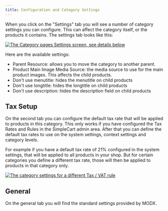 ```yaml
---
title: Configuration and Category Settings
---
```


When you click on the "Settings" tab you will see a number of category settings you can configure. This can affect the category itself, or the products it contains. The settings tab looks like this:

 [ ![The Category pages Settings screen, see details below](https://assets.modmore.com/uploads/2015/12/categories_edit_settings.png)](https://assets.modmore.com/uploads/2015/12/categories_edit_settings.png "The Category pages Settings screen, see details below")

Here are the available settings:

- Parent Resource: allows you to move the category to another parent. 
- Product Main Image Media Source: the media source to use for the main product images. This affects the child products. 
- Don't use menutitle: hides the menutitle on child products
- Don't use longtitle: hides the longtitle on child products
- Don't use description: hides the description field on child products

## Tax Setup

On the second tab you can configure the default tax rate that will be applied to products in this category. This only works if you have configured the Tax Rates and Rules in the SimpleCart admin area. After that you can define the default tax rates to use on the system settings, context settings and category levels. 

For example if you have a default tax rate of 21% configured in the system settings, that will be applied to all products in your shop. But for certain categories you define a different tax rate, those will then be applied to products in that category only. 

 [ ![The category settings for a different Tax / VAT rule](https://assets.modmore.com/uploads/2015/12/categories_edit_settings_tax.png)](https://assets.modmore.com/uploads/2015/12/categories_edit_settings_tax.png "The category settings for a different Tax / VAT rule")

## General

On the general tab you will find the standard settings provided by MODX. 
